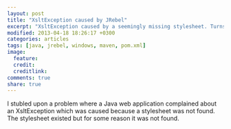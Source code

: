 ```yaml
---
layout: post
title: "XsltException caused by JRebel"
excerpt: "XsltException caused by a seemingly missing stylesheet. Turns out JRebel was the culprit."
modified: 2013-04-18 18:26:17 +0300
categories: articles
tags: [java, jrebel, windows, maven, pom.xml]
image:
  feature: 
  credit: 
  creditlink: 
comments: true
share: true
---
```


I stubled upon a problem where a Java web application complained about an XsltException which was caused because a stylesheet was not found. The stylesheet existed but for some reason it was not found. 